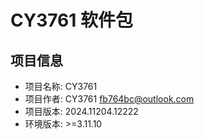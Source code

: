 # CY3761 软件包

## 项目信息
+ 项目名称: CY3761
+ 项目作者: CY3761 <fb764bc@outlook.com>
+ 项目版本: 2024.11204.12222
+ 环境版本: >=3.11.10

